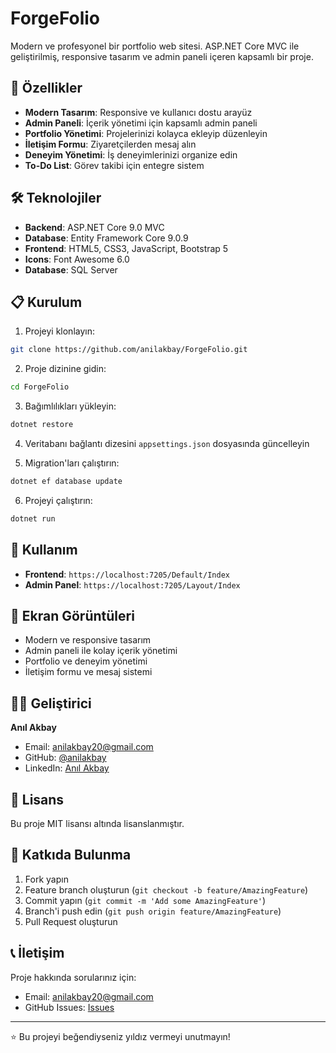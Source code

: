 # ForgeFolio

Modern ve profesyonel bir portfolio web sitesi. ASP.NET Core MVC ile geliştirilmiş, responsive tasarım ve admin paneli içeren kapsamlı bir proje.

## 🚀 Özellikler

- **Modern Tasarım**: Responsive ve kullanıcı dostu arayüz
- **Admin Paneli**: İçerik yönetimi için kapsamlı admin paneli
- **Portfolio Yönetimi**: Projelerinizi kolayca ekleyip düzenleyin
- **İletişim Formu**: Ziyaretçilerden mesaj alın
- **Deneyim Yönetimi**: İş deneyimlerinizi organize edin
- **To-Do List**: Görev takibi için entegre sistem

## 🛠️ Teknolojiler

- **Backend**: ASP.NET Core 9.0 MVC
- **Database**: Entity Framework Core 9.0.9
- **Frontend**: HTML5, CSS3, JavaScript, Bootstrap 5
- **Icons**: Font Awesome 6.0
- **Database**: SQL Server

## 📋 Kurulum

1. Projeyi klonlayın:
```bash
git clone https://github.com/anilakbay/ForgeFolio.git
```

2. Proje dizinine gidin:
```bash
cd ForgeFolio
```

3. Bağımlılıkları yükleyin:
```bash
dotnet restore
```

4. Veritabanı bağlantı dizesini `appsettings.json` dosyasında güncelleyin

5. Migration'ları çalıştırın:
```bash
dotnet ef database update
```

6. Projeyi çalıştırın:
```bash
dotnet run
```

## 🎯 Kullanım

- **Frontend**: `https://localhost:7205/Default/Index`
- **Admin Panel**: `https://localhost:7205/Layout/Index`

## 📱 Ekran Görüntüleri

- Modern ve responsive tasarım
- Admin paneli ile kolay içerik yönetimi
- Portfolio ve deneyim yönetimi
- İletişim formu ve mesaj sistemi

## 👨‍💻 Geliştirici

**Anıl Akbay**
- Email: anilakbay20@gmail.com
- GitHub: [@anilakbay](https://github.com/anilakbay)
- LinkedIn: [Anıl Akbay](https://linkedin.com/in/anilakbay)

## 📄 Lisans

Bu proje MIT lisansı altında lisanslanmıştır.

## 🤝 Katkıda Bulunma

1. Fork yapın
2. Feature branch oluşturun (`git checkout -b feature/AmazingFeature`)
3. Commit yapın (`git commit -m 'Add some AmazingFeature'`)
4. Branch'i push edin (`git push origin feature/AmazingFeature`)
5. Pull Request oluşturun

## 📞 İletişim

Proje hakkında sorularınız için:
- Email: anilakbay20@gmail.com
- GitHub Issues: [Issues](https://github.com/anilakbay/ForgeFolio/issues)

---

⭐ Bu projeyi beğendiyseniz yıldız vermeyi unutmayın!
